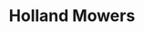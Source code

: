 ---
title: "Holland Mowers"
url: /clacton-on-sea/holland-mowers-orwell-road/
shop: garden machinery
---